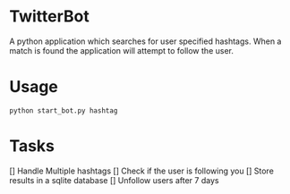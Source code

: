 TwitterBot
==========

A python application which searches for user specified hashtags. 
When a match is found the application will attempt to follow 
the user.

Usage
=====

    python start_bot.py hashtag
	
Tasks
=====

[] Handle Multiple hashtags
[] Check if the user is following you
[] Store results in a sqlite database
[] Unfollow users after 7 days
